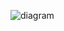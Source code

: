 ![diagram](https://raw.githubusercontent.com/CloudCoreo/servers-jenkins/master/images/diagram.png "diagram")
